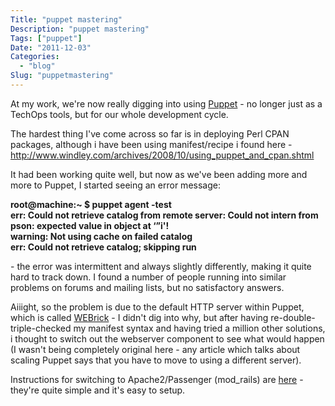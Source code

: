 ```yaml
---
Title: "puppet mastering"
Description: "puppet mastering"
Tags: ["puppet"]
Date: "2011-12-03"
Categories:
  - "blog"
Slug: "puppetmastering"
---
```

<p>At my work, we're now really digging into using <a href="http://puppetlabs.com/" target="_blank">Puppet</a> - no longer just as a TechOps tools, but for our whole development cycle.</p><p>The hardest thing I've come across so far is in deploying Perl CPAN packages, although i have been using manifest/recipe i found here -<br /><a href="http://www.windley.com/archives/2008/10/using_puppet_and_cpan.shtml" target="_blank">http://www.windley.com/archives/2008/10/using_puppet_and_cpan.shtml</a></p><p>It had been working quite well, but now as we've been adding more and more to Puppet, I started seeing an error message:</p><p><strong>root@machine:~ $ puppet agent -test<br />err: Could not retrieve catalog from remote server: Could not intern from pson: expected value in object at &#8216;&#8221;i'!<br />warning: Not using cache on failed catalog<br />err: Could not retrieve catalog; skipping run</strong></p><p> - the error was intermittent and always slightly differently, making it quite hard to track down. I found a number of people running into similar problems on forums and mailing lists, but no satisfactory answers. </p><p>Aiiight, so the problem is due to the default HTTP server within Puppet, which is called <a href="http://en.wikipedia.org/wiki/WEBrick" target="_blank">WEBrick</a> - I didn't dig into why, but after having re-double-triple-checked my manifest syntax and having tried a million other solutions, i thought to switch out the webserver component to see what would happen (I wasn't being completely original here - any article which talks about scaling Puppet says that you have to move to using a different server).</p><p>Instructions for switching to Apache2/Passenger (mod_rails) are <a href="http://projects.puppetlabs.com/projects/puppet/wiki/Using_Passenger" target="_blank">here</a> - they're quite simple and it's easy to setup. </p>
